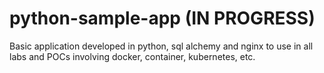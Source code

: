 # python-sample-app (IN PROGRESS)
Basic application developed in python, sql alchemy and nginx to use in all labs and POCs involving docker, container, kubernetes, etc.
